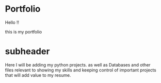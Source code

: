 # Portfolio

Hello !!

this is my portfolio

# subheader

Here I will be adding my python projects. as well as Databases and other files relevant to showing my skills and keeping control of important projects that will add value to my resume.